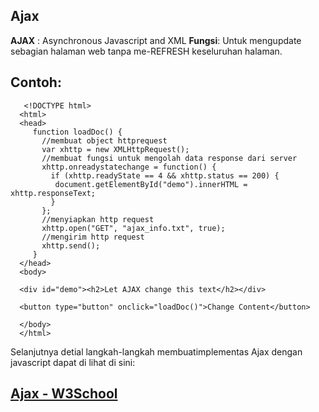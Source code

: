 ## Ajax

**AJAX** : Asynchronous Javascript and XML
**Fungsi**: Untuk mengupdate sebagian halaman web tanpa me-REFRESH keseluruhan halaman.

## Contoh:

       <!DOCTYPE html>
      <html>
      <head>
         function loadDoc() {
           //membuat object httprequest 
           var xhttp = new XMLHttpRequest();
           //membuat fungsi untuk mengolah data response dari server 
           xhttp.onreadystatechange = function() {
             if (xhttp.readyState == 4 && xhttp.status == 200) {
              document.getElementById("demo").innerHTML = xhttp.responseText;
             }
           };
           //menyiapkan http request
           xhttp.open("GET", "ajax_info.txt", true);
           //mengirim http request
           xhttp.send();
         } 
      </head>
      <body>

      <div id="demo"><h2>Let AJAX change this text</h2></div>

      <button type="button" onclick="loadDoc()">Change Content</button>

      </body>
      </html> 


Selanjutnya detial langkah-langkah membuatimplementas Ajax dengan javascript dapat di lihat di sini:

## [Ajax - W3School](http://www.w3schools.com/ajax/default.asp)
